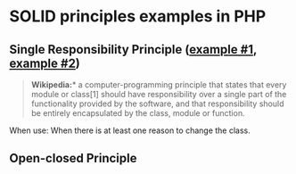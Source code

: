 # SOLID principles examples in PHP

## **S**ingle Responsibility Principle ([example #1](https://github.com/drzeitraum/php-solid-principles-examples/blob/master/single-responsibility-1.php), [example #2](https://github.com/drzeitraum/php-solid-principles-examples/blob/master/single-responsibility-2.php))

> **Wikipedia:*** a computer-programming principle that states that every module or class[1] should have responsibility over a single part of the functionality provided by the software, and that responsibility should be entirely encapsulated by the class, module or function.

When use: When there is at least one reason to change the class.

## **O**pen-closed Principle
